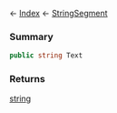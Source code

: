← [Index](Api-Index) ← [StringSegment](VRage.Game.ModAPI.Ingame.Utilities.StringSegment)

### Summary

```csharp
public string Text
```

### Returns

[string](System.String)

